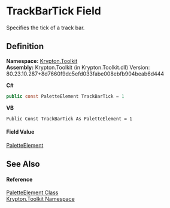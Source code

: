 # TrackBarTick Field


Specifies the tick of a track bar.



## Definition
**Namespace:** <a href="79d2eac2-21f4-54ff-7552-b20c33c30600.md">Krypton.Toolkit</a>  
**Assembly:** Krypton.Toolkit (in Krypton.Toolkit.dll) Version: 80.23.10.287+8d7660f9dc5efd033fabe008ebfb904beab6d444

**C#**
``` C#
public const PaletteElement TrackBarTick = 1
```
**VB**
``` VB
Public Const TrackBarTick As PaletteElement = 1
```



#### Field Value
<a href="2ec984a1-62de-ebfc-9ec0-4105dcdb49ac.md">PaletteElement</a>

## See Also


#### Reference
<a href="2ec984a1-62de-ebfc-9ec0-4105dcdb49ac.md">PaletteElement Class</a>  
<a href="79d2eac2-21f4-54ff-7552-b20c33c30600.md">Krypton.Toolkit Namespace</a>  
